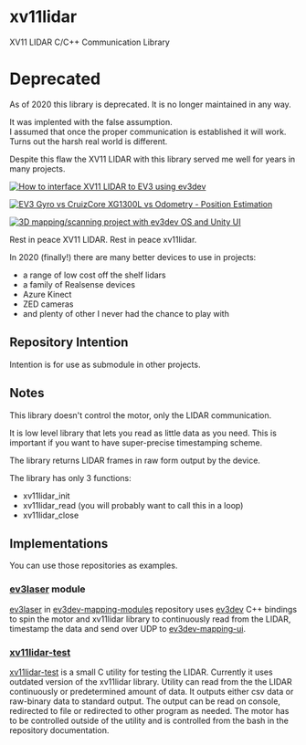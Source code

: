 # xv11lidar
XV11 LIDAR C/C++ Communication Library

# Deprecated

As of 2020 this library is deprecated. It is no longer maintained in any way.

It was implented with the false assumption.\
I assumed that once the proper communication is established it will work.\
Turns out the harsh real world is different.

Despite this flaw the XV11 LIDAR with this library served me well for years in many projects.

[![How to interface XV11 LIDAR to EV3 using ev3dev](http://img.youtube.com/vi/G6uVg34VzHw/0.jpg)](https://youtu.be/G6uVg34VzHw)

[![EV3 Gyro vs CruizCore XG1300L vs Odometry - Position Estimation](http://img.youtube.com/vi/vzND_ISdhEs/0.jpg)](https://www.youtube.com/watch?v=vzND_ISdhEs)

[![3D mapping/scanning project with ev3dev OS and Unity UI](http://img.youtube.com/vi/9o_Fi8bHdvs/0.jpg)](https://youtu.be/9o_Fi8bHdvs)

Rest in peace XV11 LIDAR. Rest in peace xv11lidar.

In 2020 (finally!) there are many better devices to use in projects:
- a range of low cost off the shelf lidars
- a family of Realsense devices
- Azure Kinect
- ZED cameras
- and plenty of other I never had the chance to play with


## Repository Intention

Intention is for use as submodule in other projects.

## Notes

This library doesn't control the motor, only the LIDAR communication.

It is low level library that lets you read as little data as you need.
This is important if you want to have super-precise timestamping scheme.

The library returns LIDAR frames in raw form output by the device.

The library has only 3 functions:
- xv11lidar_init
- xv11lidar_read (you will probably want to call this in a loop)
- xv11lidar_close

## Implementations

You can use those repositories as examples.

### [ev3laser] module

[ev3laser] in [ev3dev-mapping-modules] repository uses [ev3dev] C++ bindings to spin the motor and xv11lidar library to continuously 
read from the LIDAR, timestamp the data and send over UDP to [ev3dev-mapping-ui].

### [xv11lidar-test]

[xv11lidar-test] is a small C utility for testing the LIDAR. Currently it uses outdated version of the xv11lidar library.
Utility can read from the the LIDAR continuously or predetermined amount of data. It outputs either csv data or raw-binary data to standard output.
The output can be read on console, redirected to file or redirected to other program as needed.
The motor has to be controlled outside of the utility and is controlled from the bash in the repository documentation.

[ev3laser]: https://github.com/bmegli/ev3dev-mapping-modules/tree/master/ev3laser
[ev3dev-mapping-modules]: https://github.com/bmegli/ev3dev-mapping-modules
[ev3dev-mapping-ui]: https://github.com/bmegli/ev3dev-mapping-ui
[ev3dev]: http://www.ev3dev.org/
[xv11lidar-test]: https://github.com/bmegli/xv11lidar-test
